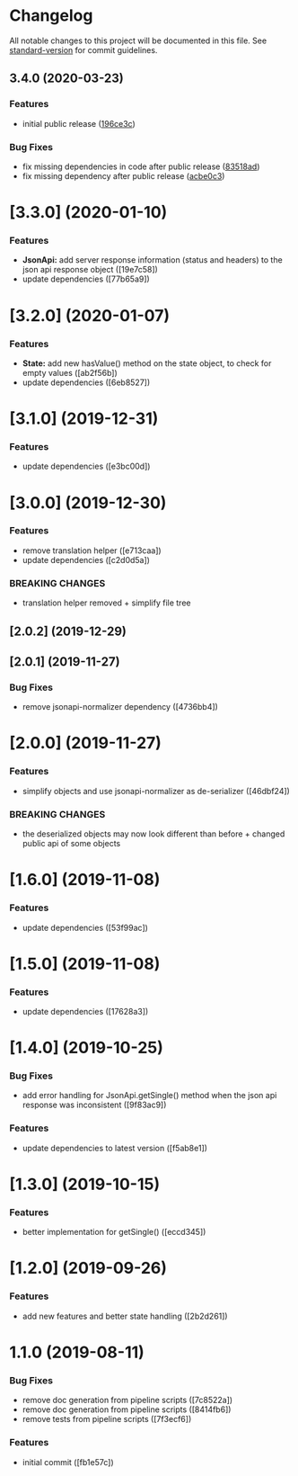 # Changelog

All notable changes to this project will be documented in this file. See [standard-version](https://github.com/conventional-changelog/standard-version) for commit guidelines.

## 3.4.0 (2020-03-23)


### Features

* initial public release ([196ce3c](https://bitbucket.org/labor-digital/json-api/commit/196ce3cb9f0f906c7da595d9fc78a276b1cbcc1d))


### Bug Fixes

* fix missing dependencies in code after public release ([83518ad](https://bitbucket.org/labor-digital/json-api/commit/83518ad4eb2e947d5d9c0d335b321d4539c0d7ba))
* fix missing dependency after public release ([acbe0c3](https://bitbucket.org/labor-digital/json-api/commit/acbe0c388a34598778357ed426ab0821827f5ccf))

# [3.3.0] (2020-01-10)


### Features

* **JsonApi:** add server response information (status and headers) to the json api response object ([19e7c58])
* update dependencies ([77b65a9])



# [3.2.0] (2020-01-07)


### Features

* **State:** add new hasValue() method on the state object, to check for empty values ([ab2f56b])
* update dependencies ([6eb8527])



# [3.1.0] (2019-12-31)


### Features

* update dependencies ([e3bc00d])



# [3.0.0] (2019-12-30)


### Features

* remove translation helper ([e713caa])
* update dependencies ([c2d0d5a])


### BREAKING CHANGES

* translation helper removed + simplify file tree



## [2.0.2] (2019-12-29)



## [2.0.1] (2019-11-27)


### Bug Fixes

* remove jsonapi-normalizer dependency ([4736bb4])



# [2.0.0] (2019-11-27)


### Features

* simplify objects and use jsonapi-normalizer as de-serializer ([46dbf24])


### BREAKING CHANGES

* the deserialized objects may now look different than
before + changed public api of some objects



# [1.6.0] (2019-11-08)


### Features

* update dependencies ([53f99ac])



# [1.5.0] (2019-11-08)


### Features

* update dependencies ([17628a3])



# [1.4.0] (2019-10-25)


### Bug Fixes

* add error handling for JsonApi.getSingle() method when the json api response was inconsistent ([9f83ac9])


### Features

* update dependencies to latest version ([f5ab8e1])



# [1.3.0] (2019-10-15)


### Features

* better implementation for getSingle() ([eccd345])



# [1.2.0] (2019-09-26)


### Features

* add new features and better state handling ([2b2d261])



# 1.1.0 (2019-08-11)


### Bug Fixes

* remove doc generation from pipeline scripts ([7c8522a])
* remove doc generation from pipeline scripts ([8414fb6])
* remove tests from pipeline scripts ([7f3ecf6])


### Features

* initial commit ([fb1e57c])
